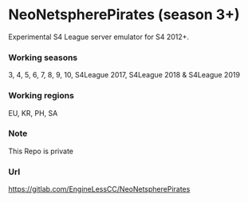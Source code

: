 # NeoNetspherePirates (season 3+)
Experimental S4 League server emulator for S4 2012+.

### Working seasons
3, 4, 5, 6, 7, 8, 9, 10, S4League 2017, S4League 2018 & S4League 2019

### Working regions
EU, KR, PH, SA

### Note
This Repo is private

### Url
https://gitlab.com/EngineLessCC/NeoNetspherePirates
